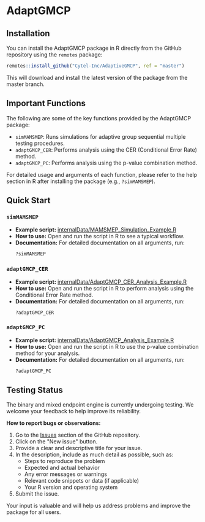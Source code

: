 # AdaptGMCP

## Installation

You can install the AdaptGMCP package in R directly from the GitHub repository using the `remotes` package:

```R
remotes::install_github("Cytel-Inc/AdaptiveGMCP", ref = "master")
```

This will download and install the latest version of the package from the master branch.

## Important Functions

The following are some of the key functions provided by the AdaptGMCP package:

- `simMAMSMEP`: Runs simulations for adaptive group sequential multiple testing procedures.
- `adaptGMCP_CER`: Performs analysis using the CER (Conditional Error Rate) method.
- `adaptGMCP_PC`: Performs analysis using the p-value combination method.

For detailed usage and arguments of each function, please refer to the help section in R after installing the package (e.g., `?simMAMSMEP`).

## Quick Start

### `simMAMSMEP`

- **Example script:** [internalData/MAMSMEP_Simulation_Example.R](internalData/MAMSMEP_Simulation_Example.R)
- **How to use:** Open and run the script in R to see a typical workflow.
- **Documentation:** For detailed documentation on all arguments, run:
  ```R
  ?simMAMSMEP
  ```

### `adaptGMCP_CER`

- **Example script:** [internalData/AdaptGMCP_CER_Analysis_Example.R](internalData/AdaptGMCP_CER_Analysis_Example.R)
- **How to use:** Open and run the script in R to perform analysis using the Conditional Error Rate method.
- **Documentation:** For detailed documentation on all arguments, run:
  ```R
  ?adaptGMCP_CER
  ```

### `adaptGMCP_PC`

- **Example script:** [internalData/AdaptGMCP_Analysis_Example.R](internalData/AdaptGMCP_Analysis_Example.R)
- **How to use:** Open and run the script in R to use the p-value combination method for your analysis.
- **Documentation:** For detailed documentation on all arguments, run:
  ```R
  ?adaptGMCP_PC
  ```

## Testing Status

The binary and mixed endpoint engine is currently undergoing testing. We welcome your feedback to help improve its reliability.

**How to report bugs or observations:**

1. Go to the [Issues](https://github.com/Cytel-Inc/AdaptiveGMCP/issues) section of the GitHub repository.
2. Click on the "New issue" button.
3. Provide a clear and descriptive title for your issue.
4. In the description, include as much detail as possible, such as:
   - Steps to reproduce the problem
   - Expected and actual behavior
   - Any error messages or warnings
   - Relevant code snippets or data (if applicable)
   - Your R version and operating system
5. Submit the issue.

Your input is valuable and will help us address problems and improve the package for all users.
